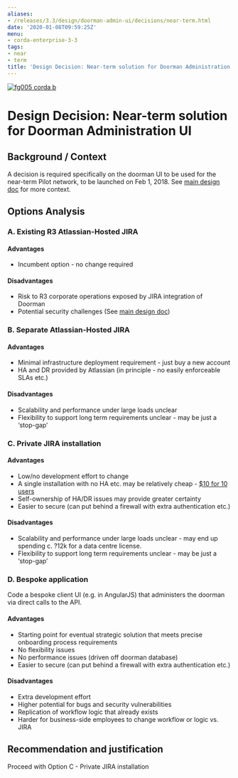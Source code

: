 ```yaml
---
aliases:
- /releases/3.3/design/doorman-admin-ui/decisions/near-term.html
date: '2020-01-08T09:59:25Z'
menu:
- corda-enterprise-3-3
tags:
- near
- term
title: 'Design Decision: Near-term solution for Doorman Administration UI'
---
```


[![fg005 corda b](https://www.corda.net/wp-content/uploads/2016/11/fg005_corda_b.png "fg005 corda b")](https://www.corda.net/wp-content/uploads/2016/11/fg005_corda_b.png)


# Design Decision: Near-term solution for Doorman Administration UI


## Background / Context

A decision is required specifically on the doorman UI to be used for the near-term Pilot network, to be launched on Feb 1, 2018. See [main design doc](../design.md) for more context.


## Options Analysis


### A. Existing R3 Atlassian-Hosted JIRA


#### Advantages


* Incumbent option - no change required


#### Disadvantages


* Risk to R3 corporate operations exposed by JIRA integration of Doorman
* Potential security challenges (See [main design doc](../design.md))


### B. Separate Atlassian-Hosted JIRA


#### Advantages


* Minimal infrastructure deployment requirement - just buy a new account
* HA and DR provided by Atlassian (in principle - no easily enforceable SLAs etc.)


#### Disadvantages


* Scalability and performance under large loads unclear
* Flexibility to support long term requirements unclear - may be just a ‘stop-gap’


### C. Private JIRA installation


#### Advantages


* Low/no development effort to change
* A single installation with no HA etc. may be relatively cheap - [$10 for 10 users](https://www.atlassian.com/software/jira/pricing?tab=self-hosted)
* Self-ownership of HA/DR issues may provide greater certainty
* Easier to secure (can put behind a firewall with extra authentication etc.)


#### Disadvantages


* Scalability and performance under large loads unclear - may end up spending c. ?12k for a data centre license.
* Flexibility to support long term requirements unclear - may be just a ‘stop-gap’


### D. Bespoke application

Code a bespoke client UI (e.g. in AngularJS) that administers the doorman via direct calls to the API.


#### Advantages


* Starting point for eventual strategic solution that meets precise onboarding process requirements
* No flexibility issues
* No performance issues (driven off doorman database)
* Easier to secure (can put behind a firewall with extra authentication etc.)


#### Disadvantages


* Extra development effort
* Higher potential for bugs and security vulnerabilities
* Replication of workflow logic that already exists
* Harder for business-side employees to change workflow or logic vs. JIRA


## Recommendation and justification

Proceed with Option C - Private JIRA installation


